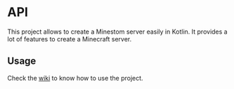 # API

This project allows to create a Minestom server easily in Kotlin. It provides a lot of features to create a Minecraft
server.

## Usage

Check the [wiki](https://github.com/Rushyverse/api/wiki) to know how to use the project.